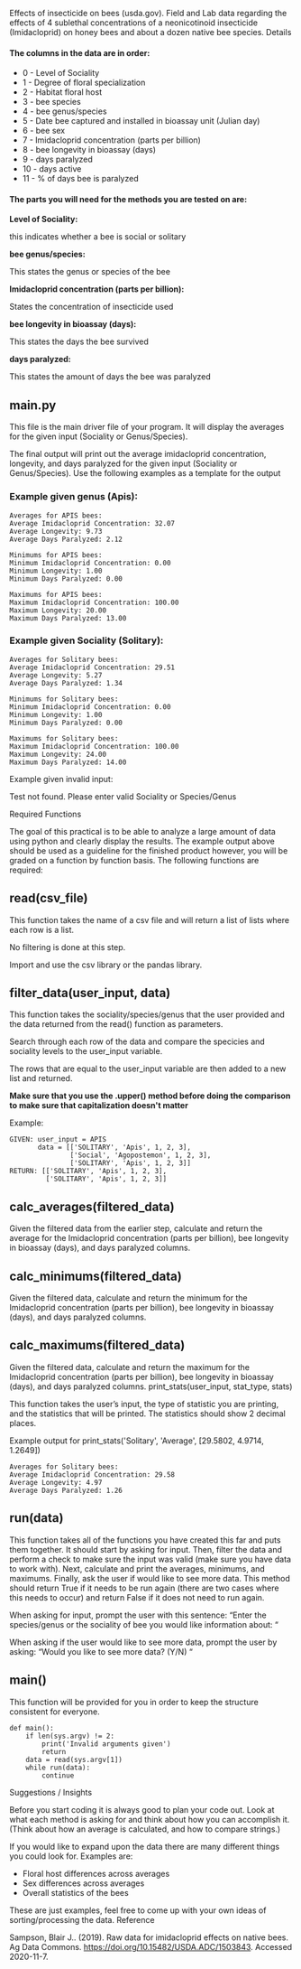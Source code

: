 

Effects of insecticide on bees (usda.gov). Field and Lab data regarding the effects of 4 sublethal concentrations of a neonicotinoid insecticide (Imidacloprid) on honey bees and about a dozen native bee species.
Details

#### The columns in the data are in order:

- 0 - Level of Sociality
- 1 - Degree of floral specialization
- 2 - Habitat floral host
- 3 - bee species
- 4 - bee genus/species
- 5 - Date bee captured and installed in bioassay unit (Julian day)
- 6 - bee sex
- 7 - Imidacloprid concentration (parts per billion)
- 8 - bee longevity in bioassay (days)
- 9 - days paralyzed
- 10 - days active
- 11 - % of days bee is paralyzed

#### The parts you will need for the methods you are tested on are:

__Level of Sociality:__

this indicates whether a bee is social or solitary

__bee genus/species:__

This states the genus or species of the bee

__Imidacloprid concentration (parts per billion):__

States the concentration of insecticide used

__bee longevity in bioassay (days):__

This states the days the bee survived

__days paralyzed:__

This states the amount of days the bee was paralyzed

## main.py

This file is the main driver file of your program. It will display the averages for the given input (Sociality or Genus/Species).

The final output will print out the average imidacloprid concentration, longevity, and days paralyzed for the given input (Sociality or Genus/Species). Use the following examples as a template for the output

### Example given genus (Apis):
```
Averages for APIS bees:
Average Imidacloprid Concentration: 32.07
Average Longevity: 9.73
Average Days Paralyzed: 2.12

Minimums for APIS bees:
Minimum Imidacloprid Concentration: 0.00
Minimum Longevity: 1.00
Minimum Days Paralyzed: 0.00

Maximums for APIS bees:
Maximum Imidacloprid Concentration: 100.00
Maximum Longevity: 20.00
Maximum Days Paralyzed: 13.00
```
### Example given Sociality (Solitary):
```
Averages for Solitary bees:
Average Imidacloprid Concentration: 29.51
Average Longevity: 5.27
Average Days Paralyzed: 1.34

Minimums for Solitary bees:
Minimum Imidacloprid Concentration: 0.00
Minimum Longevity: 1.00
Minimum Days Paralyzed: 0.00

Maximums for Solitary bees:
Maximum Imidacloprid Concentration: 100.00
Maximum Longevity: 24.00
Maximum Days Paralyzed: 14.00
```
Example given invalid input:

Test not found. Please enter valid Sociality or Species/Genus

Required Functions

The goal of this practical is to be able to analyze a large amount of data using python and clearly display the results. The example output above should be used as a guideline for the finished product however, you will be graded on a function by function basis. The following functions are required:
## read(csv_file)

This function takes the name of a csv file and will return a list of lists where each row is a list. 

No filtering is done at this step. 

Import and use the csv library or the pandas library.
## filter_data(user_input, data)

This function takes the sociality/species/genus that the user provided and the data returned from the read() function as parameters.

Search through each row of the data and compare the specicies and sociality levels to the user_input variable.

The rows that are equal to the user_input variable are then added to a new list and returned.

__Make sure that you use the .upper() method before doing the comparison to make sure that capitalization doesn't matter__

Example:
```
GIVEN: user_input = APIS
       data = [['SOLITARY', 'Apis', 1, 2, 3],
               ['Social', 'Agopostemon', 1, 2, 3],
               ['SOLITARY', 'Apis', 1, 2, 3]]
RETURN: [['SOLITARY', 'Apis', 1, 2, 3],
         ['SOLITARY', 'Apis', 1, 2, 3]]
```
## calc_averages(filtered_data)

Given the filtered data from the earlier step, calculate and return the average for the Imidacloprid concentration (parts per billion), bee longevity in bioassay (days), and days paralyzed columns.
## calc_minimums(filtered_data)

Given the filtered data, calculate and return the minimum for the Imidacloprid concentration (parts per billion), bee longevity in bioassay (days), and days paralyzed columns.
## calc_maximums(filtered_data)

Given the filtered data, calculate and return the maximum for the Imidacloprid concentration (parts per billion), bee longevity in bioassay (days), and days paralyzed columns.
print_stats(user_input, stat_type, stats)

This function takes the user’s input, the type of statistic you are printing, and the statistics that will be printed. The statistics should show 2 decimal places.

Example output for print_stats('Solitary', 'Average', [29.5802, 4.9714, 1.2649])
```
Averages for Solitary bees:
Average Imidacloprid Concentration: 29.58
Average Longevity: 4.97
Average Days Paralyzed: 1.26
```
## run(data)

This function takes all of the functions you have created this far and puts them together. It should start by asking for input. Then, filter the data and perform a check to make sure the input was valid (make sure you have data to work with). Next, calculate and print the averages, minimums, and maximums. Finally, ask the user if would like to see more data. This method should return True if it needs to be run again (there are two cases where this needs to occur) and return False if it does not need to run again.

When asking for input, prompt the user with this sentence: “Enter the species/genus or the sociality of bee you would like information about: “

When asking if the user would like to see more data, prompt the user by asking: “Would you like to see more data? (Y/N) “
## main()

This function will be provided for you in order to keep the structure consistent for everyone.
```python3
def main():
    if len(sys.argv) != 2:
        print('Invalid arguments given')
        return
    data = read(sys.argv[1])
    while run(data):
        continue
```
Suggestions / Insights

Before you start coding it is always good to plan your code out. Look at what each method is asking for and think about how you can accomplish it. (Think about how an average is calculated, and how to compare strings.)

If you would like to expand upon the data there are many different things you could look for. Examples are:

- Floral host differences across averages
- Sex differences across averages
- Overall statistics of the bees

These are just examples, feel free to come up with your own ideas of sorting/processing the data.
Reference

Sampson, Blair J.. (2019). Raw data for imidacloprid effects on native bees. Ag Data Commons. https://doi.org/10.15482/USDA.ADC/1503843. Accessed 2020-11-7.
